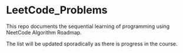 # LeetCode_Problems

This repo documents the sequential learning of programming using NeetCode Algorithm Roadmap.

The list will be updated sporadically as there is progress in the course. 

